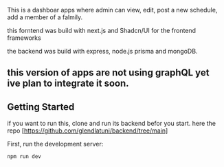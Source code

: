 This is a dashboar apps where admin can view, edit, post a new schedule, add a member of a falmily.

this forntend was build with next.js and Shadcn/UI for the frontend frameworks

the backend was build with express, node.js prisma and mongoDB.

## this version of apps are not using graphQL yet ive plan to integrate it soon.



## Getting Started

if you want to run this, clone and run its backend befor you start. here the repo [https://github.com/glendlatuni/backend/tree/main]

First, run the development server:

```bash
npm run dev





